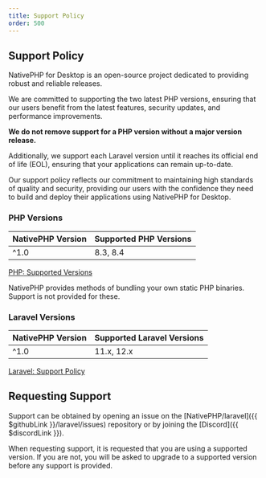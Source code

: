 ```yaml
---
title: Support Policy
order: 500
---
```


## Support Policy

NativePHP for Desktop is an open-source project dedicated to providing robust and reliable releases.

We are committed to supporting the two latest PHP versions, ensuring that our users benefit from the latest features, security updates, and performance improvements.

__We do not remove support for a PHP version without a major version release.__

Additionally, we support each Laravel version until it reaches its official end of life (EOL), ensuring that your applications can remain up-to-date.

Our support policy reflects our commitment to maintaining high standards of quality and security, providing our users with the confidence they need to build and deploy their applications using NativePHP for Desktop.

### PHP Versions
| NativePHP Version | Supported PHP Versions |
|-------------------|------------------------|
| ^1.0              | 8.3, 8.4               |

[PHP: Supported Versions](https://www.php.net/supported-versions.php)

NativePHP provides methods of bundling your own static PHP binaries. Support is not provided for these.

### Laravel Versions
| NativePHP Version | Supported Laravel Versions |
|-------------------|----------------------------|
| ^1.0              | 11.x, 12.x                 |

[Laravel: Support Policy](https://laravel.com/docs/master/releases#support-policy)

## Requesting Support
Support can be obtained by opening an issue on the [NativePHP/laravel]({{ $githubLink }}/laravel/issues) repository or by joining the [Discord]({{ $discordLink }}).

When requesting support, it is requested that you are using a supported version. If you are not, you will be asked to upgrade to a supported version before any support is provided.
